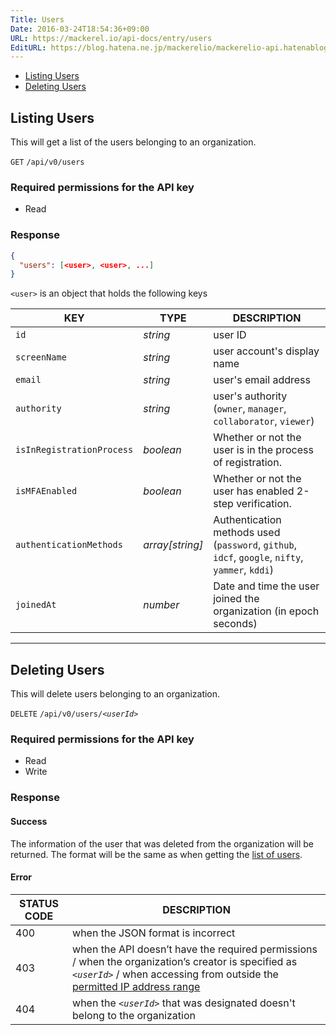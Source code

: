 ```yaml
---
Title: Users
Date: 2016-03-24T18:54:36+09:00
URL: https://mackerel.io/api-docs/entry/users
EditURL: https://blog.hatena.ne.jp/mackerelio/mackerelio-api.hatenablog.mackerel.io/atom/entry/10328537792368377732
---
```


<ul class="internal-nav">
  <li><a href="#list">Listing Users</a></li>
  <li><a href="#delete">Deleting Users</a></li>
</ul>


<h2 id="list">Listing Users</h2>

This will get a list of the users belonging to an organization.

<p class="type-get">
  <code>GET</code>
  <code>/api/v0/users</code>
</p>

### Required permissions for the API key

<ul class="api-key">
  <li class="label-read">Read</li>
</ul>

### Response

```json
{
  "users": [<user>, <user>, ...]
}
```

`<user>` is an object that holds the following keys

| KEY                       | TYPE            | DESCRIPTION                                                                                         |
| --------------            | --------        | -----------                                                                                         |
| `id`                      | *string*        | user ID                                                                                             |
| `screenName`              | *string*        | user account's display name                                                                         |
| `email`                   | *string*        | user's email address                                                                                |
| `authority`               | *string*        | user's authority (`owner`, `manager`, `collaborator`, `viewer`)                                     |
| `isInRegistrationProcess` | *boolean*       | Whether or not the user is in the process of registration.                                                                          |
| `isMFAEnabled`            | *boolean*       | Whether or not the user has enabled 2-step verification.                                                                 |
| `authenticationMethods`   | *array[string]* | Authentication methods used (`password`, `github`, `idcf`, `google`, `nifty`, `yammer`, `kddi`) |
| `joinedAt`                | *number*        | Date and time the user joined the organization (in epoch seconds)                                                |

----------------------------------------------

<h2 id="delete">Deleting Users</h2>

This will delete users belonging to an organization.

<p class="type-delete">
  <code>DELETE</code>
  <code>/api/v0/users/<em>&lt;userId&gt;</em></code>
</p>

### Required permissions for the API key

<ul class="api-key">
  <li class="label-read">Read</li>
  <li class="label-write">Write</li>
</ul>

### Response

#### Success

The information of the user that was deleted from the organization will be returned.
The format will be the same as when getting the [list of users](#list).

#### Error

<table class="default api-error-table">
  <thead>
    <tr>
      <th class="status-code">STATUS CODE</th>
      <th class="description">DESCRIPTION</th>
    </tr>
  </thead>
  <tbody>
    <tr>
      <td>400</td>
      <td>when the JSON format is incorrect</td>
    </tr>
    <tr>
      <td>403</td>
      <td>when the API doesn’t have the required permissions / when the organization’s creator is specified as <code><em>&lt;userId&gt;</em></code> / when accessing from outside the <a href="https://support.mackerel.io/hc/en-us/articles/360039701952" target="_blank">permitted IP address range</a></td>
    </tr>
    <tr>
      <td>404</td>
      <td>when the <code><em>&lt;userId&gt;</em></code> that was designated doesn't belong to the organization</td>
    </tr>
  </tbody>
</table>
